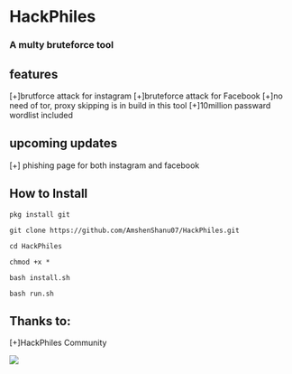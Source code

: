 # HackPhiles
### A multy bruteforce tool

## features
[+]brutforce  attack for instagram
[+]bruteforce attack for Facebook
[+]no need of tor, proxy skipping is in build in this tool
[+]10million passward wordlist included

## upcoming updates
[+] phishing page for both instagram and facebook

## How to Install

```pkg install git```

```git clone https://github.com/AmshenShanu07/HackPhiles.git```

```cd HackPhiles```

```chmod +x *```

```bash install.sh```

```bash run.sh```


## Thanks to:
[+]HackPhiles Community

<a href="https://t.me/httpstmejoinchatKRMA6RuflY"><img src="https://img.shields.io/badge/Join-Telegram%20Group-blue.svg?logo=telegram"></a>
